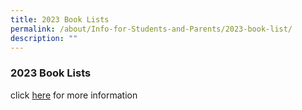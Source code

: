 ```yaml
---
title: 2023 Book Lists
permalink: /about/Info-for-Students-and-Parents/2023-book-list/
description: ""
---
```


### **2023 Book Lists**

click [here](https://drive.google.com/drive/folders/1AvB9ScR1BEX-Fm1mXFXMobchbNXHJffs?usp=share_link) for more information